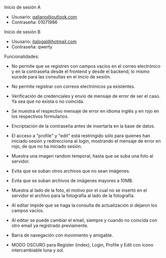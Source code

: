 

Inicio de sesión A
- Ususario:       galiano@outlook.com
- Contraseña:     01071986

Inicio de sesión B
- Ususario:       italogal@hotmail.com
- Contraseña:     qwerty

Funcionalidades:

- No permite que se registren con campos vacíos en el correo electrónico y en la contraseña desde el frontend y desde el backend, lo mismo sucede para las consultas en el inicio de sesión.
- No permite registrar con correos electrónicos ya existentes.
- Verificación de credenciales y envío de mensaje de error de ser el caso. Ya sea que no exista o no coincida.
- Se muestra el respectivo mensaje de error en idioma inglés y en rojo en los respectivos formularios. 
- Encriptación de la contraseña antes de insertarla en la base de datos.
- El acceso a "profile" y "edit" está restringido sólo para quienes han iniciado sesión y redirecciona al login, mostrando el mensaje de error en rojo, de que no ha iniciado sesión.
- Muestra una imagen random temporal, hasta que se suba una foto al servidor.
- Evita que se suban otros archivos que no sean imágenes.
- Evita que se suban archivos de imágenes mayores a 10MB.
- Muestra al lado de la foto, el motivo por el cual no se insertó en el servidor el archivo para la fotografía al lado de la fotografía.
- Al editar impide que se haga la consulta de actualización si dejaron los campos vacíos.
- Al editar se puede cambiar el email, siempre y cuando no coincida con otro email ya registrado previamente.

- Barra de navegación con movimiento y amigable.

- MODO OSCURO para Register (index), Login, Profile y Edit con ícono intercambiable luna y sol.